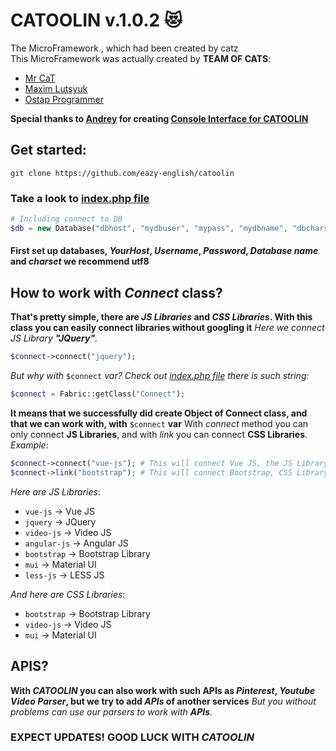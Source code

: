 # CATOOLIN v.1.0.2 :heart_eyes_cat:  
The MicroFramework , which had been created by catz<br>
This MicroFramework was actually created by **TEAM OF CATS**:
* [Mr CaT](https://github.com/mrcat323)
* [Maxim Lutsyuk](https://github.com/Lutsyuk-M)
* [Ostap Programmer](https://github.com/Ostap34JS)

**Special thanks to [Andrey](https://github.com/ctl) for creating [Console Interface for CATOOLIN](https://github.com/ctl/catoo)**
## Get started:
`git clone https://github.com/eazy-english/catoolin`
### Take a look to [index.php file](https://github.com/eazy-english/catoolin/blob/master/index.php)
```PHP
# Including connect to DB
$db = new Database("dbhost", "mydbuser", "mypass", "mydbname", "dbcharset");
```
#### First set up databases, *YourHost*, *Username*, *Password*, *Database name* and *charset* we recommend utf8

## How to work with *Connect* class?
**That's pretty simple, there are *JS Libraries* and *CSS Libraries*. With this class you can easily connect libraries without googling it**
*Here we connect JS Library **"JQuery"**.*
```PHP
$connect->connect("jquery");
```
*But why with* `$connect` *var? Check out [index.php file](https://github.com/eazy-english/catoolin/blob/master/index.php) there is such string:*
```PHP
$connect = Fabric::getClass("Connect");
```
**It means that we successfully did create Object of Connect class, and that we can work with, with** `$connect` **var**
With *connect* method you can only connect **JS Libraries**, and with *link* you can connect **CSS Libraries**. 
*Example*:
```PHP
$connect->connect("vue-js"); # This will connect Vue JS, the JS Library
$connect->link("bootstrap"); # This will connect Bootstrap, CSS Library
```
*Here are JS Libraries*:
* `vue-js` -> Vue JS
* `jquery` -> JQuery
* `video-js` -> Video JS
* `angular-js` -> Angular JS
* `bootstrap` -> Bootstrap Library
* `mui` -> Material UI
* `less-js` -> LESS JS

*And here are CSS Libraries*:
* `bootstrap` -> Bootstrap Library
* `video-js` -> Video JS
* `mui` -> Material UI

## APIS?
**With *CATOOLIN* you can also work with such APIs as *Pinterest*, *Youtube Video Parser*, but we try to add *APIs* of another services**
*But you without problems can use our parsers to work with **APIs**.*

### EXPECT UPDATES! GOOD LUCK WITH *CATOOLIN*